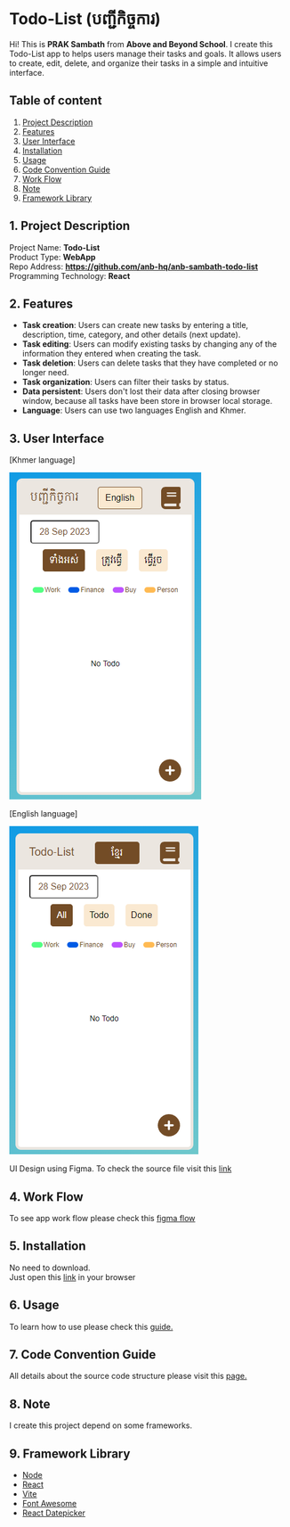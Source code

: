 # Todo-List (បញ្ជីកិច្ចការ)

Hi! This is **PRAK Sambath** from **Above and Beyond School**. I create this Todo-List app to helps users manage their tasks and goals. It allows users to create, edit, delete, and organize their tasks in a simple and intuitive interface.

## Table of content

1. [Project Description](#1-project-description)
2. [Features](#2-features)
3. [User Interface](#3-user-interface)
4. [Installation](#4-installation)
5. [Usage](#5-usage)
6. [Code Convention Guide](#6-code-convention-guide)
7. [Work Flow](#7-work-flow)
8. [Note](#8-note)
9. [Framework Library](#9-framework-library)

## 1. Project Description

Project Name: **Todo-List**  
Product Type: **WebApp**  
Repo Address: **https://github.com/anb-hq/anb-sambath-todo-list**  
Programming Technology: **React**

## 2. Features

- **Task creation**: Users can create new tasks by entering a title, description, time, category, and other details (next update).
- **Task editing**: Users can modify existing tasks by changing any of the information they entered when creating the task.
- **Task deletion**: Users can delete tasks that they have completed or no longer need.
- **Task organization**: Users can filter their tasks by status.
- **Data persistent**: Users don't lost their data after closing browser window, because all tasks have been store in browser local storage.
- **Language**: Users can use two languages English and Khmer.

## 3. User Interface

[Khmer language]

![Khmer language](./src/assets/lang_khmer.png)

[English language]

![Todo app English language](./src/assets/lang_english.png)

UI Design using Figma. To check the source file visit this [link](https://www.figma.com/file/PfJMiXFFavbeQqURj2P39L/Todo-List?type=design&node-id=6%3A309&mode=design&t=ek02V7xTqGjXeMZ5-1)

## 4. Work Flow

To see app work flow please check this [figma flow](https://www.figma.com/proto/PfJMiXFFavbeQqURj2P39L/Todo-List?page-id=0%3A1&type=design&node-id=6-218&viewport=224%2C454%2C0.5&t=qUENHLXSGdvNf9oU-1&scaling=min-zoom&starting-point-node-id=6%3A218&mode=design)

## 5. Installation

No need to download.  
Just
open this [link](https://scaling-memory-8py4z8z.pages.github.io/) in your browser

## 6. Usage

To learn how to use please check this [guide.](https://drive.google.com/file/d/11w7unaj_3mOJgVyugxKara6f5Yb52t2Q/view?usp=drive_link)

## 7. Code Convention Guide

All details about the source code structure please visit this [page.](./src/docs/convention.md)

## 8. Note

I create this project depend on some frameworks.

## 9. Framework Library

- [Node](https://nodejs.org/en)
- [React](https://react.dev/)
- [Vite](https://vitejs.dev/)
- [Font Awesome](https://fontawesome.com/)
- [React Datepicker](https://reactdatepicker.com/)
